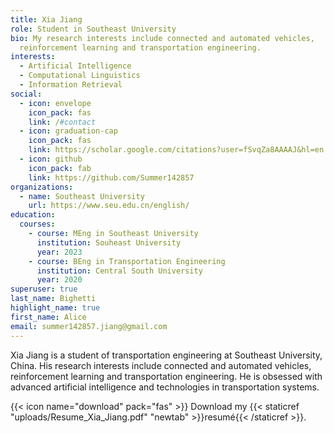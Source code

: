 ```yaml
---
title: Xia Jiang
role: Student in Southeast University
bio: My research interests include connected and automated vehicles,
  reinforcement learning and transportation engineering.
interests:
  - Artificial Intelligence
  - Computational Linguistics
  - Information Retrieval
social:
  - icon: envelope
    icon_pack: fas
    link: /#contact
  - icon: graduation-cap
    icon_pack: fas
    link: https://scholar.google.com/citations?user=fSvqZa8AAAAJ&hl=en
  - icon: github
    icon_pack: fab
    link: https://github.com/Summer142857
organizations:
  - name: Southeast University
    url: https://www.seu.edu.cn/english/
education:
  courses:
    - course: MEng in Southeast University
      institution: Souheast University
      year: 2023
    - course: BEng in Transportation Engineering
      institution: Central South University
      year: 2020
superuser: true
last_name: Bighetti
highlight_name: true
first_name: Alice
email: summer142857.jiang@gmail.com
---
```

Xia Jiang is a student of transportation engineering at Southeast University, China. His research interests include connected and automated vehicles, reinforcement learning and transportation engineering. He is obsessed with advanced artificial intelligence and technologies in transportation systems. 

{{< icon name="download" pack="fas" >}} Download my {{< staticref "uploads/Resume_Xia_Jiang.pdf" "newtab" >}}resumé{{< /staticref >}}.